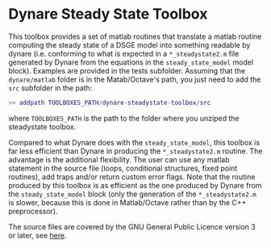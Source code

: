# Dynare Steady State Toolbox

This toolbox provides a set of matlab routines that translate a matlab
routine computing the steady state of a DSGE model into something
readable by dynare (i.e. conforming to what is expected in a
`*_steadystate2.m` file generated by Dynare from the equations in the
`steady_state_model` model block). Examples are provided in the tests
subfolder. Assuming that the `dynare/matlab` folder is in the
Matab/Octave's path, you just need to add the `src` subfolder in the
path:

```matlab
>> addpath TOOLBOXES_PATH/dynare-steadystate-toolbox/src
```

where `TOOLBOXES_PATH` is the path to the folder where you unziped the
steadystate toolbox.

Compared to what Dynare does with the `steady_state_model`, this
toolbox is far less efficient than Dynare in producing the
`*_steadystate2.m` routine. The advantage is the additional
flexibility. The user can use any matlab statement in the source file
(loops, conditional structures, fixed point routines), add traps
and/or return custom error flags. Note that the routine produced by
this toolbox is as efficient as the one produced by Dynare from the
`steady_state_model` block (only the generation of the
`*_steadystate2.m` is slower, because this is done in Matlab/Octave
rather than by the C++ preprocessor).

The source files are covered by the GNU General Public Licence version
3 or later, see [here](LICENSE.md).

